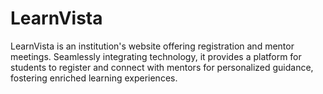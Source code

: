# LearnVista
LearnVista is an institution's website offering registration and mentor meetings. Seamlessly integrating technology, it provides a platform for students to register and connect with mentors for personalized guidance, fostering enriched learning experiences.
